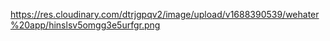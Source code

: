 https://res.cloudinary.com/dtrjgpqv2/image/upload/v1688390539/wehater%20app/hinslsv5omgg3e5urfgr.png
